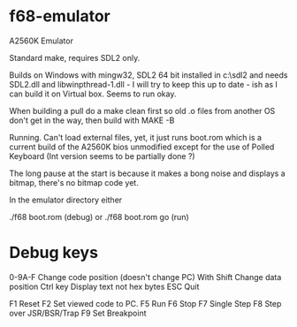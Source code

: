 # f68-emulator
A2560K Emulator

Standard make, requires SDL2 only. 

Builds on Windows with mingw32, SDL2 64 bit installed in c:\sdl2 and needs SDL2.dll and libwinpthread-1.dll - I will try to keep this
up to date - ish as I can build it on Virtual box. Seems to run okay. 

When building a pull do a make clean first so old .o files from another OS don't get in the way, then build with MAKE -B

Running. Can't load external files, yet, it just runs boot.rom which is a current build of the A2560K bios unmodified except for
the use of Polled Keyboard (Int version seems to be partially done ?)

The long pause at the start is because it makes a bong noise and displays a bitmap, there's no bitmap code yet. 

In the emulator directory either 

./f68 boot.rom 					(debug)
or
./f68 boot.rom go 				(run)

Debug keys
==========

0-9A-F 			Change code position (doesn't change PC)
With Shift 		Change data position
Ctrl key 		Display text not hex bytes
ESC 			Quit

F1 				Reset
F2 				Set viewed code to PC.
F5 				Run
F6 				Stop
F7 				Single Step
F8 				Step over JSR/BSR/Trap
F9 				Set Breakpoint

